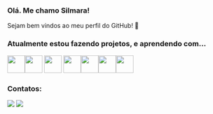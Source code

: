 ### Olá. Me chamo Silmara!
 Sejam bem vindos ao meu perfil do GitHub! :green_heart:

### Atualmente estou fazendo projetos, e aprendendo com...
<img src="https://cdn.jsdelivr.net/gh/devicons/devicon/icons/html5/html5-original-wordmark.svg" width="40" height="40"/><img src="https://cdn.jsdelivr.net/gh/devicons/devicon/icons/css3/css3-plain-wordmark.svg" width="40" height="40"/>
<img src="https://cdn.jsdelivr.net/gh/devicons/devicon/icons/javascript/javascript-original.svg" width="40" height="40"/>
<img src="https://img.icons8.com/external-tal-revivo-shadow-tal-revivo/512/external-mongodb-a-cross-platform-document-oriented-database-program-logo-shadow-tal-revivo.png" width="40" height="40"/><img src="https://img.icons8.com/officel/512/express-js.png" width="40" height="40"/><img src="https://img.icons8.com/officel/512/react.png" width="40" height="40"/><img src="https://img.icons8.com/fluency/512/node-js.png" width="40" height="40"/>

###  Contatos:
<div>
  <a href = "mailto:maarasilva.1994@gmail.com"><img src="https://img.shields.io/badge/Gmail-D14836?style=for-the-badge&logo=gmail&logoColor=white" target="_blank"></a>
<a href="https://www.linkedin.com/in/silmara-m-6471aa236/" target="_blank"><img src="https://img.shields.io/badge/-LinkedIn-%230077B5?style=for-the-badge&logo=linkedin&logoColor=white" target="_blank"></a>   
</div>

